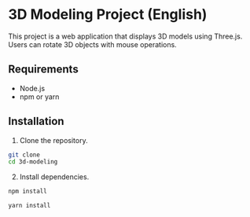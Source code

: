 # 3D Modeling Project (English)

This project is a web application that displays 3D models using Three.js. Users can rotate 3D objects with mouse operations.

## Requirements

- Node.js
- npm or yarn

## Installation

1. Clone the repository.

```sh
git clone
cd 3d-modeling
```

2. Install dependencies.

```sh
npm install

yarn install
```
